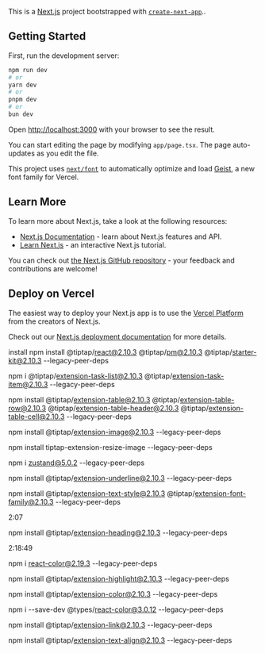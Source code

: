 This is a [Next.js](https://nextjs.org) project bootstrapped with [`create-next-app`](https://nextjs.org/docs/app/api-reference/cli/create-next-app)..

## Getting Started

First, run the development server:

```bash
npm run dev
# or
yarn dev
# or
pnpm dev
# or
bun dev
```

Open [http://localhost:3000](http://localhost:3000) with your browser to see the result.

You can start editing the page by modifying `app/page.tsx`. The page auto-updates as you edit the file.

This project uses [`next/font`](https://nextjs.org/docs/app/building-your-application/optimizing/fonts) to automatically optimize and load [Geist](https://vercel.com/font), a new font family for Vercel.

## Learn More

To learn more about Next.js, take a look at the following resources:

- [Next.js Documentation](https://nextjs.org/docs) - learn about Next.js features and API.
- [Learn Next.js](https://nextjs.org/learn) - an interactive Next.js tutorial.

You can check out [the Next.js GitHub repository](https://github.com/vercel/next.js) - your feedback and contributions are welcome!

## Deploy on Vercel

The easiest way to deploy your Next.js app is to use the [Vercel Platform](https://vercel.com/new?utm_medium=default-template&filter=next.js&utm_source=create-next-app&utm_campaign=create-next-app-readme) from the creators of Next.js.

Check out our [Next.js deployment documentation](https://nextjs.org/docs/app/building-your-application/deploying) for more details.

<!-- Clinton Edition ========================================================= -->
<!-- 20241208================================== -->

install
npm install @tiptap/react@2.10.3 @tiptap/pm@2.10.3 @tiptap/starter-kit@2.10.3 --legacy-peer-deps

<!-- ========================================================== -->

npm i @tiptap/extension-task-list@2.10.3 @tiptap/extension-task-item@2.10.3 --legacy-peer-deps

<!-- =========================== -->

npm install @tiptap/extension-table@2.10.3 @tiptap/extension-table-row@2.10.3 @tiptap/extension-table-header@2.10.3 @tiptap/extension-table-cell@2.10.3 --legacy-peer-deps

<!-- ===================== -->

npm install @tiptap/extension-image@2.10.3 --legacy-peer-deps

<!-- ========================= -->

npm install tiptap-extension-resize-image --legacy-peer-deps

<!--  ============================== -->

npm i zustand@5.0.2 --legacy-peer-deps

<!-- ================================= -->

npm install @tiptap/extension-underline@2.10.3 --legacy-peer-deps

<!-- ================================= -->

npm install @tiptap/extension-text-style@2.10.3 @tiptap/extension-font-family@2.10.3 --legacy-peer-deps

<!-- ================================ -->

2:07

<!-- ================================= -->

npm install @tiptap/extension-heading@2.10.3 --legacy-peer-deps

<!-- ============================= -->

2:18:49

<!-- ============================== -->

npm i react-color@2.19.3 --legacy-peer-deps

<!-- ========================= -->

npm install @tiptap/extension-highlight@2.10.3 --legacy-peer-deps

<!-- ================================= -->

npm install @tiptap/extension-color@2.10.3 --legacy-peer-deps

<!-- ========================== -->

npm i --save-dev @types/react-color@3.0.12 --legacy-peer-deps

<!-- ============================== -->

npm install @tiptap/extension-link@2.10.3 --legacy-peer-deps

<!-- ================================ -->

npm install @tiptap/extension-text-align@2.10.3 --legacy-peer-deps

<!-- da clinton -->
